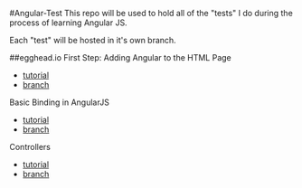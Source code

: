 #Angular-Test
This repo will be used to hold all of the "tests" I do during the process of learning Angular JS.

Each "test" will be hosted in it's own branch.

##egghead.io
First Step: Adding Angular to the HTML Page
 * [tutorial](https://egghead.io/lessons/first-step-adding-to-project)
 * [branch](https://github.com/jmdarling/Angular-Test/tree/egghead.io-First-Step--Adding-Angular-to-the-HTML-Page)

Basic Binding in AngularJS
* [tutorial](https://egghead.io/lessons/angularjs-binding)
* [branch](https://github.com/jmdarling/Angular-Test/tree/egghead.io-Basic-Binding-in-AngularJS)

Controllers
* [tutorial](https://egghead.io/lessons/angularjs-controllers)
* [branch](https://github.com/jmdarling/Angular-Test/tree/egghead.io-Controllers)
